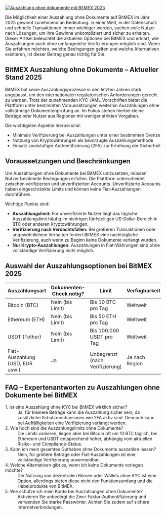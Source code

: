 [![Auszahlung ohne dokumente mit BitMEX 2025](https://123-caf.pages.dev/gitsignup.png)](https://vrmoo.ru/Bt82HjjY)

<p>Die Möglichkeit einer Auszahlung ohne Dokumente auf BitMEX im Jahr 2025 gewinnt zunehmend an Bedeutung. In einer Welt, in der Datenschutz und schnelle Transaktionen immer wichtiger werden, suchen viele Nutzer nach Lösungen, um ihre Gewinne unkompliziert und sicher zu erhalten. Dieser Artikel beleuchtet die aktuellen Optionen bei BitMEX und erklärt, wie Auszahlungen auch ohne umfangreiche Verifizierungen möglich sind. Wenn Sie erfahren möchten, welche Bedingungen gelten und welche Alternativen existieren, ist dieser Beitrag genau richtig für Sie.</p>  <h2>BitMEX Auszahlung ohne Dokumente – Aktueller Stand 2025</h2> <p>BitMEX hat seine Auszahlungsprozesse in den letzten Jahren stark angepasst, um den internationalen regulatorischen Anforderungen gerecht zu werden. Trotz der zunehmenden KYC-/AML-Vorschriften bietet die Plattform unter bestimmten Voraussetzungen weiterhin Auszahlungen ohne vollständige Dokumentenprüfung an. Im Fokus stehen hierbei kleine Beträge oder Nutzer aus Regionen mit weniger strikten Vorgaben.</p>  <p>Die wichtigsten Aspekte hierbei sind:</p> <ul> <li>Minimale Verifizierung bei Auszahlungen unter einer bestimmten Grenze</li> <li>Nutzung von Kryptowährungen als bevorzugte Auszahlungsmethode</li> <li>Einsatz zweistufiger Authentifizierung (2FA) zur Erhöhung der Sicherheit</li> </ul>  <h2>Voraussetzungen und Beschränkungen</h2> <p>Um Auszahlungen ohne Dokumente bei BitMEX umzusetzen, müssen Nutzer bestimmte Bedingungen erfüllen. Die Plattform unterscheidet zwischen verifizierten und unverifizierten Accounts. Unverifizierte Accounts haben eingeschränkte Limits und können keine Fiat-Auszahlungen durchführen.</p> <p>Wichtige Punkte sind:</p>  <ul> <li><strong>Auszahlungslimit:</strong> Für unverifizierte Nutzer liegt das tägliche Auszahlungslimit häufig im niedrigen fünfstelligen US-Dollar-Bereich in BTC oder anderen Kryptowährungen.</li> <li><strong>Verifizierung nach Verdachtsfällen:</strong> Bei größeren Transaktionen oder ungewöhnlichem Verhalten fordert BitMEX eine nachträgliche Verifizierung, auch wenn zu Beginn keine Dokumente verlangt wurden.</li> <li><strong>Nur Krypto-Auszahlungen:</strong> Auszahlungen in Fiat-Währungen sind ohne vollständige Verifizierung nicht möglich.</li> </ul>  <h2>Auswahl der Auszahlungsoptionen bei BitMEX 2025</h2> <table> <thead> <tr> <th>Auszahlungsart</th> <th>Dokumenten-Check nötig?</th> <th>Limit</th> <th>Verfügbarkeit</th> </tr> </thead> <tbody> <tr> <td>Bitcoin (BTC)</td> <td>Nein (bis Limit)</td> <td>Bis 10 BTC pro Tag</td> <td>Weltweit</td> </tr> <tr> <td>Ethereum (ETH)</td> <td>Nein (bis Limit)</td> <td>Bis 50 ETH pro Tag</td> <td>Weltweit</td> </tr> <tr> <td>USDT (Tether)</td> <td>Nein (bis Limit)</td> <td>Bis 100.000 USDT pro Tag</td> <td>Weltweit</td> </tr> <tr> <td>Fiat-Auszahlung (USD, EUR usw.)</td> <td>Ja</td> <td>Unbegrenzt (nach Verifizierung)</td> <td>Je nach Region</td> </tr> </tbody> </table>  <h2>FAQ – Expertenantworten zu Auszahlungen ohne Dokumente bei BitMEX</h2> <dl> <dt>1. Ist eine Auszahlung ohne KYC bei BitMEX wirklich sicher?</dt> <dd>Ja, für kleinere Beträge kann die Auszahlung sicher sein, da zusätzliche Schutzmechanismen wie 2FA aktiv sind. Dennoch kann bei Auffälligkeiten eine Verifizierung verlangt werden.</dd>  <dt>2. Wie hoch sind die Auszahlungslimits ohne Dokumente?</dt> <dd>Die Limits variieren, liegen aber bei Bitcoin oft um 10 BTC täglich, bei Ethereum und USDT entsprechend höher, abhängig vom aktuellen Risiko- und Compliance-Status.</dd>  <dt>3. Kann ich mein gesamtes Guthaben ohne Dokumente auszahlen lassen?</dt> <dd>Nein, für größere Beträge oder Fiat-Auszahlungen ist eine vollständige Verifizierung unvermeidbar.</dd>  <dt>4. Welche Alternativen gibt es, wenn ich keine Dokumente vorlegen möchte?</dt> <dd>Die Nutzung von dezentralen Börsen oder Wallets ohne KYC ist eine Option, allerdings bieten diese nicht den Funktionsumfang und die Hebelprodukte von BitMEX.</dd>  <dt>5. Wie schütze ich mein Konto bei Auszahlungen ohne Dokumente?</dt> <dd>Aktivieren Sie unbedingt die Zwei-Faktor-Authentifizierung und verwenden Sie starke Passwörter. Achten Sie zudem auf sichere Internetverbindungen.</dd> </dl>